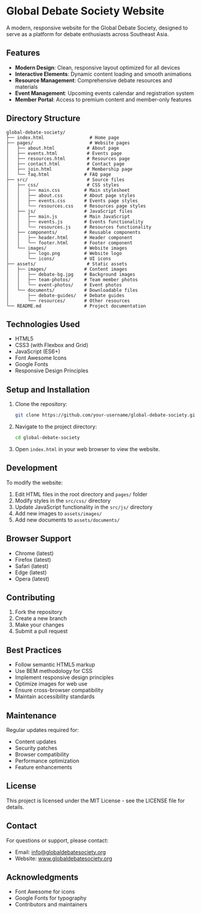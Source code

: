 # Global Debate Society Website

A modern, responsive website for the Global Debate Society, designed to serve as a platform for debate enthusiasts across Southeast Asia.

## Features

- **Modern Design**: Clean, responsive layout optimized for all devices
- **Interactive Elements**: Dynamic content loading and smooth animations
- **Resource Management**: Comprehensive debate resources and materials
- **Event Management**: Upcoming events calendar and registration system
- **Member Portal**: Access to premium content and member-only features

## Directory Structure

```
global-debate-society/
├── index.html                 # Home page
├── pages/                     # Website pages
│   ├── about.html            # About page
│   ├── events.html           # Events page
│   ├── resources.html        # Resources page
│   ├── contact.html          # Contact page
│   ├── join.html             # Membership page
│   └── faq.html             # FAQ page
├── src/                      # Source files
│   ├── css/                  # CSS styles
│   │   ├── main.css         # Main stylesheet
│   │   ├── about.css        # About page styles
│   │   ├── events.css       # Events page styles
│   │   └── resources.css    # Resources page styles
│   ├── js/                  # JavaScript files
│   │   ├── main.js          # Main JavaScript
│   │   ├── events.js        # Events functionality
│   │   └── resources.js     # Resources functionality
│   ├── components/          # Reusable components
│   │   ├── header.html      # Header component
│   │   └── footer.html      # Footer component
│   └── images/              # Website images
│       ├── logo.png         # Website logo
│       └── icons/           # UI icons
├── assets/                   # Static assets
│   ├── images/              # Content images
│   │   ├── debate-bg.jpg    # Background images
│   │   ├── team-photos/     # Team member photos
│   │   └── event-photos/    # Event photos
│   └── documents/           # Downloadable files
│       ├── debate-guides/   # Debate guides
│       └── resources/       # Other resources
└── README.md                # Project documentation
```

## Technologies Used

- HTML5
- CSS3 (with Flexbox and Grid)
- JavaScript (ES6+)
- Font Awesome Icons
- Google Fonts
- Responsive Design Principles

## Setup and Installation

1. Clone the repository:
   ```bash
   git clone https://github.com/your-username/global-debate-society.git
   ```

2. Navigate to the project directory:
   ```bash
   cd global-debate-society
   ```

3. Open `index.html` in your web browser to view the website.

## Development

To modify the website:

1. Edit HTML files in the root directory and `pages/` folder
2. Modify styles in the `src/css/` directory
3. Update JavaScript functionality in the `src/js/` directory
4. Add new images to `assets/images/`
5. Add new documents to `assets/documents/`

## Browser Support

- Chrome (latest)
- Firefox (latest)
- Safari (latest)
- Edge (latest)
- Opera (latest)

## Contributing

1. Fork the repository
2. Create a new branch
3. Make your changes
4. Submit a pull request

## Best Practices

- Follow semantic HTML5 markup
- Use BEM methodology for CSS
- Implement responsive design principles
- Optimize images for web use
- Ensure cross-browser compatibility
- Maintain accessibility standards

## Maintenance

Regular updates required for:

- Content updates
- Security patches
- Browser compatibility
- Performance optimization
- Feature enhancements

## License

This project is licensed under the MIT License - see the LICENSE file for details.

## Contact

For questions or support, please contact:
- Email: info@globaldebatesociety.org
- Website: www.globaldebatesociety.org

## Acknowledgments

- Font Awesome for icons
- Google Fonts for typography
- Contributors and maintainers 